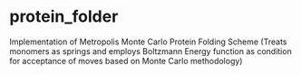 # protein_folder

Implementation of Metropolis Monte Carlo Protein Folding Scheme
(Treats monomers as springs and employs Boltzmann Energy function as condition for acceptance of moves based on Monte Carlo methodology)
